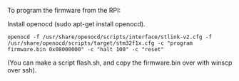 To program the firmware from the RPI:

Install openocd (sudo apt-get install openocd).

```
openocd -f /usr/share/openocd/scripts/interface/stlink-v2.cfg -f /usr/share/openocd/scripts/target/stm32f1x.cfg -c "program firmware.bin 0x08000000" -c "halt 100" -c "reset"
```
(You can make a script flash.sh, and copy the firmware.bin over with winscp over ssh).